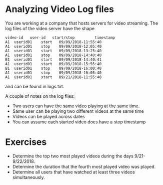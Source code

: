 # Analyzing Video Log files

You are working at a company that hosts servers for video streaming.
The log files of the video server have the shape

```
video-id   user-id   start/stop         timestamp
A1  userid01    start   09/09/2018-11:55:40
A1  userid01    stop    09/09/2018-12:05:40
A1  userid01    start   09/09/2018-13:25:40
A1  userid01    stop    09/09/2018-14:40:40
B1  userid01    start   09/09/2018-14:40:41
A1  userid01    start   09/09/2018-15:55:40
B1  userid01    stop    09/09/2018-16:00:40
A1  userid01    stop    09/09/2018-16:05:40
A1  userid01    start   09/21/2018-11:55:40
```

and can be found in logs.txt.

A couple of notes on the log files:

- Two users can have the same video playing at the same time.
- Same user can be playing two different videos at the same time
- Videos can be played across dates
- You can assume each started video does have a stop timestamp

# Exercises

- Determine the top two most played videos during the days 9/21-9/22/2018.
- Determine the duration that the fourth most played video was played.
- Determine all users that have watched at least three videos simultaneously.
